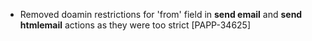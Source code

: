 * Removed doamin restrictions for 'from' field in **send email** and **send htmlemail** actions as they were too strict [PAPP-34625]
